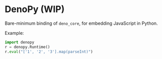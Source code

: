 # DenoPy (WIP)

Bare-minimum binding of `deno_core`, for embedding JavaScript in Python.

Example:
```python
import denopy
r = denopy.Runtime()
r.eval("['1', '2', '3'].map(parseInt)")
```
